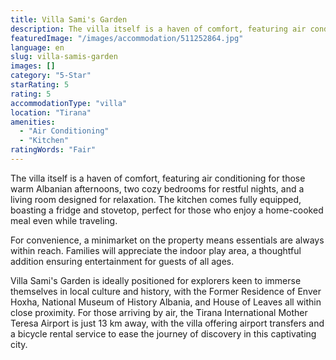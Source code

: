 ```yaml
---
title: Villa Sami's Garden
description: The villa itself is a haven of comfort, featuring air conditioning for those warm Albanian afternoons, two cozy bedrooms for restful nights, and a living room d
featuredImage: "/images/accommodation/511252864.jpg"
language: en
slug: villa-samis-garden
images: []
category: "5-Star"
starRating: 5
rating: 5
accommodationType: "villa"
location: "Tirana"
amenities:
  - "Air Conditioning"
  - "Kitchen"
ratingWords: "Fair"
---
```


The villa itself is a haven of comfort, featuring air conditioning for those warm Albanian afternoons, two cozy bedrooms for restful nights, and a living room designed for relaxation. The kitchen comes fully equipped, boasting a fridge and stovetop, perfect for those who enjoy a home-cooked meal even while traveling.

For convenience, a minimarket on the property means essentials are always within reach. Families will appreciate the indoor play area, a thoughtful addition ensuring entertainment for guests of all ages.

Villa Sami's Garden is ideally positioned for explorers keen to immerse themselves in local culture and history, with the Former Residence of Enver Hoxha, National Museum of History Albania, and House of Leaves all within close proximity. For those arriving by air, the Tirana International Mother Teresa Airport is just 13 km away, with the villa offering airport transfers and a bicycle rental service to ease the journey of discovery in this captivating city.

